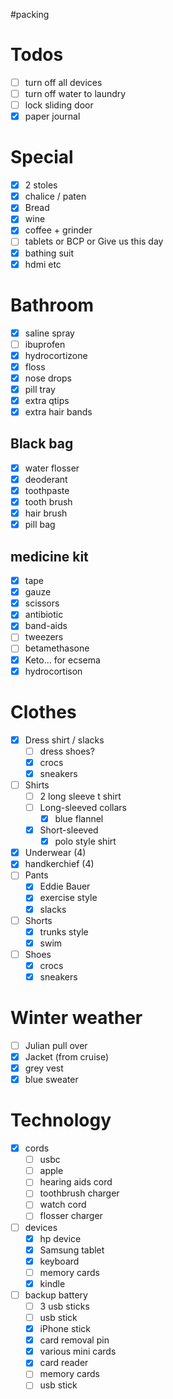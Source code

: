 #packing

# Todos
- [ ] turn off all devices
- [ ] turn off water to laundry
- [ ] lock sliding door
- [x] paper journal
# Special

- [x] 2 stoles
- [x] chalice / paten
- [x] Bread
- [x] wine
- [x] coffee + grinder
- [ ] tablets or BCP or Give us this day
- [x] bathing suit
- [x] hdmi etc

# Bathroom
- [x] saline spray
- [ ] ibuprofen
- [x] hydrocortizone
- [x] floss
- [x] nose drops 
- [x] pill tray
- [x] extra qtips
- [x] extra hair bands
## Black bag

- [x] water flosser
- [x] deoderant 
- [x] toothpaste
- [x] tooth brush
- [x] hair brush
- [x] pill bag

## medicine kit
- [x] tape
- [x] gauze
- [x] scissors
- [x] antibiotic
- [x] band-aids
- [ ] tweezers
- [ ] betamethasone
- [x] Keto... for ecsema
- [x] hydrocortison

# Clothes
- [x] Dress shirt / slacks
	- [ ] dress shoes?
	- [x] crocs
	- [x] sneakers
- [ ] Shirts
	- [ ] 2 long sleeve t shirt
	- [ ] Long-sleeved collars
		- [x] blue flannel 
	- [x] Short-sleeved
		- [x] polo style shirt
- [x] Underwear (4)
- [x] handkerchief (4)
- [ ] Pants
	- [x] Eddie Bauer
	- [x] exercise style
	- [x] slacks
- [ ] Shorts
	- [x] trunks style
	- [x] swim 
- [ ]  Shoes
	 - [x] crocs  
	 - [x] sneakers
# Winter weather
- [ ] Julian pull over 
- [x] Jacket (from cruise)
- [x] grey vest
- [x] blue sweater
# Technology
- [x] cords
	- [ ] usbc
	- [ ] apple
	- [ ] hearing aids cord
	- [ ] toothbrush charger
	- [ ] watch cord
	- [ ] flosser charger
- [ ] devices
	- [x] hp device
	- [x] Samsung tablet
	- [x] keyboard
	- [ ] memory cards
	- [x] kindle
- [ ] backup battery
	- [ ] 3 usb sticks
	- [ ] usb stick
	- [x] iPhone stick
	- [x] card removal pin
	- [x] various mini cards
	- [x] card reader
	- [ ] memory cards 
	- [ ] usb stick
